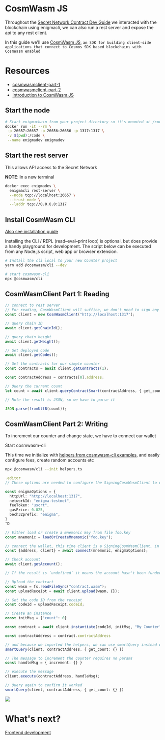 # CosmWasm JS

Throughout the [Secret Network Contract Dev Guide](../archive/contract-dev-guide.md) we interacted with the blockchain using enigmacli, we can also run a rest server and expose the api to any rest client.

In this guide we'll use [CosmWasm JS](https://github.com/CosmWasm/cosmwasm-js), `an SDK for building client-side applications that connect to Cosmos SDK based blockchains with CosmWasm enabled`

# Resources

- [cosmwasmclient-part-1](https://medium.com/confio/cosmwasmclient-part-1-reading-e0313472a158)
- [cosmwasmclient-part-2](https://medium.com/confio/cosmwasmclient-part-2-writing-dfb608f1a7f9)
- [Introduction to CosmWasm JS](https://medium.com/confio/introduction-to-cosmwasm-js-548f58d9f6af)

## Start the node

```bash
# Start enigmachain from your project directory so it's mounted at /code in the container
docker run -it --rm \
 -p 26657:26657 -p 26656:26656 -p 1317:1317 \
 -v $(pwd):/code \
 --name enigmadev enigmadev
```

## Start the rest server

This allows API access to the Secret Network

**NOTE**: In a new terminal

```bash
docker exec enigmadev \
  enigmacli rest-server \
  --node tcp://localhost:26657 \
  --trust-node \
  --laddr tcp://0.0.0.0:1317
```

## Install CosmWasm CLI

[Also see installation guide](https://github.com/CosmWasm/cosmwasm-js/tree/master/packages/cli#installation-and-first-run)

Installing the CLI / REPL (read–eval–print loop) is optional, but does provide a handy playground for development. The script below can be executed from any Node.js script, web app or browser extension.

```bash
# Install the cli local to your new Counter project
yarn add @cosmwasm/cli --dev

# start cosmwasm-cli
npx @cosmwasm/cli
```

## CosmWasmClient Part 1: Reading

```ts
// connect to rest server
// For reading, CosmWasmClient will suffice, we don't need to sign any transactions
const client = new CosmWasmClient("http://localhost:1317");

// query chain ID
await client.getChainId();

// query chain height
await client.getHeight();

// Get deployed code
await client.getCodes();

// Get the contracts for our simple counter
const contracts = await client.getContracts(1);

const contractAddress = contracts[0].address;

// Query the current count
let count = await client.queryContractSmart(contractAddress, { get_count: {} });

// Note the result is JSON, so we have to parse it

JSON.parse(fromUtf8(count));
```

## CosmWasmClient Part 2: Writing

To increment our counter and change state, we have to connect our wallet

Start cosmwasm-cli

This time we initialize with [helpers from cosmwasm-cli examples](https://github.com/levackt/cosmwasm-js/blob/master/packages/cli/examples/helpers.ts), and easily configure fees, create random accounts etc

```bash
npx @cosmwasm/cli --init helpers.ts
```

```ts
.editor
// These options are needed to configure the SigningCosmWasmClient to use enigma-testnet

const enigmaOptions = {
  httpUrl: "http://localhost:1317",
  networkId: "enigma-testnet",
  feeToken: "uscrt",
  gasPrice: 0.025,
  bech32prefix: "enigma",
}
^D

// Either load or create a mnemonic key from file foo.key
const mnemonic = loadOrCreateMnemonic("foo.key");

// connect the wallet, this time client is a SigningCosmWasmClient, in order to sign and broadcast transactions.
const {address, client} = await connect(mnemonic, enigmaOptions);

// Check account
await client.getAccount();

// If the result is `undefined` it means the account hasn't been funded.

// Upload the contract
const wasm = fs.readFileSync("contract.wasm");
const uploadReceipt = await client.upload(wasm, {});

// Get the code ID from the receipt
const codeId = uploadReceipt.codeId;

// Create an instance
const initMsg = {"count": 0}

const contract = await client.instantiate(codeId, initMsg, "My Counter")

const contractAddress = contract.contractAddress

// and because we imported the helpers, we can use smartQuery instead of client.queryContractSmart
smartQuery(client, contractAddress, { get_count: {} })

// The message to increment the counter requires no params
const handleMsg = { increment: {} }

// execute the message
client.execute(contractAddress, handleMsg);

// Query again to confirm it worked
smartQuery(client, contractAddress, { get_count: {} })

```

![](cosmwasm-cli.png)

# What's next?

[Frontend development](frontend.md)
